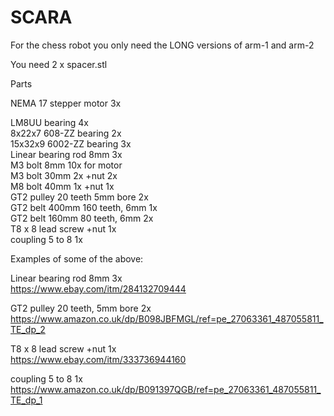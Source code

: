 # SCARA
 
For the chess robot you only need the LONG versions of arm-1 and arm-2
  
You need 2 x spacer.stl

Parts

NEMA 17 stepper motor 3x

LM8UU bearing 4x  
8x22x7 608-ZZ bearing 2x  
15x32x9 6002-ZZ bearing 3x  
Linear bearing rod 8mm 3x  
M3 bolt 8mm 10x for motor  
M3 bolt 30mm 2x +nut 2x  
M8 bolt 40mm 1x +nut 1x  
GT2 pulley 20 teeth 5mm bore  2x  
GT2 belt 400mm 160 teeth, 6mm 1x  
GT2 belt 160mm 80 teeth, 6mm 2x  
T8 x 8 lead screw +nut 1x  
coupling 5 to 8 1x

Examples of some of the above:

Linear bearing rod 8mm 3x  
https://www.ebay.com/itm/284132709444

GT2 pulley 20 teeth, 5mm bore 2x  
https://www.amazon.co.uk/dp/B098JBFMGL/ref=pe_27063361_487055811_TE_dp_2
  
T8 x 8 lead screw +nut 1x  
https://www.ebay.com/itm/333736944160
  
coupling 5 to 8 1x  
https://www.amazon.co.uk/dp/B091397QGB/ref=pe_27063361_487055811_TE_dp_1


